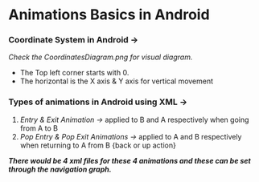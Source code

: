 # Animations Basics in Android

### Coordinate System in Android →

*Check the CoordinatesDiagram.png for visual diagram.*

- The Top left corner starts with 0.
- The horizontal is the X axis & Y axis for vertical movement

### Types of animations in Android using XML ->

1. *Entry & Exit Animation ->* applied to B and A respectively when going from A to B
2. *Pop Entry & Pop Exit Animations ->* applied to A and B respectively when returning to A from B {back or up action}

***There would be 4 xml files for these 4 animations and these can be set through the navigation graph.***
